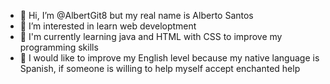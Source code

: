 - 👋 Hi, I’m @AlbertGit8 but my real name is Alberto Santos
- 👀 I’m interested in learn web developtment
- 🌱 I'm currently learning java and HTML with CSS to improve my programming skills
- 📝 I would like to improve my English level because my native language is Spanish, if someone is willing to help myself accept enchanted help

<!---
AlbertGit8/AlbertGit8 is a ✨ special ✨ repository because its `README.md` (this file) appears on your GitHub profile.
You can click the Preview link to take a look at your changes.
--->
